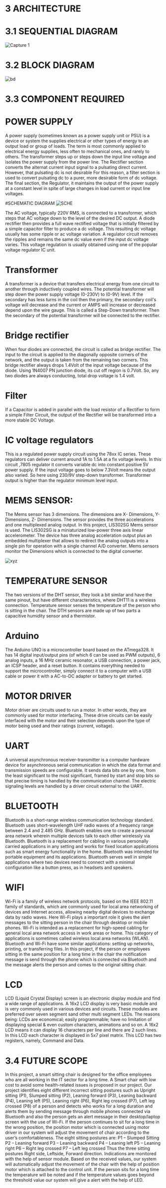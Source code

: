 # 3 ARCHITECTURE

# 3.1 SEQUENTIAL DIAGRAM

![Capture 1](https://user-images.githubusercontent.com/98867749/156880611-2443c4ac-1ca2-4a19-b108-630b7566416c.PNG)

# 3.2 BLOCK DIAGRAM

![bd](https://user-images.githubusercontent.com/98867749/156872349-262a875b-6a4f-4e8f-a454-b2f25c766cf9.PNG)

# 3.3 COMPONENT REQUIRED

# POWER SUPPLY
A power supply (sometimes known as a power supply unit or PSU) is a device
or system the supplies electrical or other types of energy to an output load or group of
loads. The term is most commonly applied to electrical energy supplies, less often to
mechanical ones, and rarely to others. The transformer steps up or steps down the input line voltage and isolates the
power supply from the power line. The Rectifier section converts the alternat
current input signal to a pulsating direct current. However, that pulsating dc is not
desirable For this reason, a filter section is used to convert pulsating dc to a purer, more
desirable form of dc voltage. The final section, the Regulator, it maintains the output
of the power supply at a constant level in spite of large changes in load current or
input line voltages.

#SCHEMATIC DIAGRAM
![SCHE](https://user-images.githubusercontent.com/98867749/156880334-996ff646-225c-4baf-955d-eabe4f919bef.PNG)

The AC voltage, typically 220V RMS, is connected to a transformer, which
steps that AC voltage down to the level of the desired DC output. A diode rectifier then
provides a full wave rectified voltage that is initially filtered by a simple capacitor filter
to produce a dc voltage. This resulting dc voltage usually has some ripple or ac voltage
variation.
A regulator circuit removes the ripples and remains the same dc value even if
the input dc voltage varies. This voltage regulation is usually obtained using one of the
popular voltage regulator IC unit.

# Transformer
A transformer is a device that transfers electrical energy from one circuit to
another through inductively coupled wires. The potential transformer will step down
the power supply voltage (0-230V) to (0-9V) level. 
If the secondary has less turns in the coil then the primary, the secondary coil's
voltage will decrease and the current or AMPS will increase or decreased depend upon
the wire gauge.
This is called a Step-Down transformer. Then the secondary of the potential
transformer will be connected to the rectifier.

# Bridge rectifier
When four diodes are connected, the circuit is called as bridge rectifier. The
input to the circuit is applied to the diagonally opposite corners of the network, and the
output is taken from the remaining two corners. This bridge rectifier always drops
1.4Volt of the input voltage because of the diode. Using 1N4007 PN junction diode,
its cut off region is 0.7Volt. So, any two diodes are always conducting, total drop
voltage is 1.4 volt.

# Filter
If a Capacitor is added in parallel with the load resistor of a Rectifier to form a
simple Filter Circuit, the output of the Rectifier will be transformed into a more stable
DC Voltage.

# IC voltage regulators
This is a regulated power supply circuit using the 78xx IC series. These
regulators can deliver current around 1A to 1.5A at a fix voltage levels.
In this circuit ,7805 regulator it converts variable dc into constant positive 5V
power supply. If the input voltage goes to below 7.3Volt means the output also varied.
So here using 230/9V step-down transformer. Transformer output is higher than the
regulator minimum level input.

# MEMS SENSOR:

The Mems sensor has 3 dimensions. The dimensions are X- Dimensions, Y-
Dimensions, Z- Dimensions. The sensor provides the three accelerations and one
multiplexed analog output. In this project, LIS302SG Mems sensor is used.
The LIS302SG is a miniaturized low-power three axis linear accelerometer.
The device has three analog acceleration output plus an embedded multiplexer that
allows to redirect the analog outputs into a single pin for operation with a single
channel A/D converter. Mems sensors monitor the Dimensions which is connected to
the digital converter.

![xyz](https://user-images.githubusercontent.com/98867749/156880517-77071c7b-4d63-4017-a50d-8c8fe8244f40.PNG)

# TEMPERATURE SENSOR
The two versions of the DHT sensor, they look a bit similar and have the same
pinout, but have different characteristics, where DHT11 is a wireless connection.
Temperature sensor senses the temperature of the person who is sitting in the
chair. The DTH sensors are made up of two parts a capacitive humidity sensor and a
thermistor.
# Arduino
The Arduino UNO is a microcontroller board based on the ATmega328. It has
14 digital input/output pins (of which 6 can be used as PWM outputs), 6 analog inputs,
a 16 MHz ceramic resonator, a USB connection, a power jack, an ICSP header, and a
reset button. It contains everything needed to support the microcontroller, simply
connect it to a computer with a USB cable or power it with a AC-to-DC adapter or
battery to get started.

# MOTOR DRIVER
Motor driver are circuits used to run a motor. In other words, they are
commonly used for motor interfacing. These drive circuits can be easily interfaced with
the motor and their selection depends upon the type of motor being used and their
ratings (current, voltage).

# UART
A universal asynchronous receiver-transmitter is a computer hardware device
for asynchronous serial communication in which the data format and transmission
speeds are configurable. It sends data bits one by one, from the least significant to the
most significant, framed by start and stop bits so that precise timing is handled by the
communication channel. The electric signaling levels are handled by a driver circuit
external to the UART.

# BLUETOOTH
Bluetooth is a short-range wireless communication technology standard.
Bluetooth uses short-wavelength UHF radio waves of a frequency range between 2.4
and 2.485 GHz. Bluetooth enables one to create a personal area network wherein
multiple devices talk to each other wirelessly via Bluetooth. Bluetooth is a replacement
for cabling in various personally carried applications in any setting and works for fixed
location applications such as smart energy functionality in the home. Bluetooth was
intended for portable equipment and its applications. Bluetooth serves well in simple
applications where two devices need to connect with a minimal configuration like a
button press, as in headsets and speakers.

# WIFI
Wi-Fi is a family of wireless network protocols, based on the IEEE
802.11 family of standards, which are commonly used for local area networking of
devices and Internet access, allowing nearby digital devices to exchange data by radio
waves. Here Wi-Fi plays a important role it gives the alert messages to the sitting
person in the chair through desktop or mobile phones. Wi-Fi is intended as a
replacement for high-speed cabling for general local area network access in work areas
or home. This category of applications is sometimes called wireless local area
networks (WLAN). Bluetooth and Wi-Fi have some similar applications: setting up
networks, printing, or transferring files. In this project, if the person or employees
sitting in the same position for a long time in the chair the notification message is send
through the phone which is connected via Bluetooth and the message alerts the person
and comes to the original sitting chair.

# LCD
LCD (Liquid Crystal Display) screen is an electronic display module and find
a wide range of applications. A 16x2 LCD display is very basic module and is very
commonly used in various devices and circuits. These modules are preferred over
seven segment sand other multi segment LEDs.
The reasons being: LCDs are economical; easily programmable; have no
limitation of displaying special & even custom characters, animations and so on. A
16x2 LCD means it can display 16 characters per line and there are 2 such lines. In
this LCD each character is displayed in 5x7 pixel matrix. This LCD has two registers,
namely, Command and Data.

# 3.4 FUTURE SCOPE
In this project, a smart sitting chair is designed for the office employees who
are all working in the IT sector for a long time. A Smart chair with low cost to avoid
some health-related issues is proposed in our project. Our project identifies eight
different incorrect sitting postures such as Upright sitting (P1), Slumped sitting (P2),
Leaning forward (P3), Leaning backward (P4), Leaning left (P5), Leaning right (P6),
Right leg crossed (P7), Left leg crossed (P8) of a person and detects who works for a
long duration and alerts them by sending message through mobile phones connected
via Bluetooth and also the person gets an alert message in their desktop/laptop screen
with the use of Wi-Fi. If the person continues to sit for a long time in the wrong
position, the position motor which is connected using motor driver in our system will
adjust the movement of chair according to the user’s comfortableness.
The eight sitting postures are:
 P1 – Slumped Sitting
 P2 – Leaning forward
 P3 – Leaning backward
 P4 – Leaning left
 P5 – Leaning right
 P6 – Right leg crossed
 P7 – Left leg crossed
 Thus the three sitting postures Right side, Leftside, Forward direction.
Indications are monitored with the help of sensor module. Based on the received
values, our system will automatically adjust the movement of the chair with the help
of position motor which is attached to the control unit. If the person sits for a long time
the temperature will be noted and if the temperature values goes beyond the threshold
value our system will give a alert with the help of LED.




